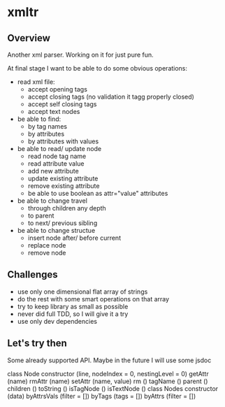 # xmltr

## Overview

Another xml parser. Working on it for just pure fun.

At final stage I want to be able to do some obvious operations:

- read xml file:
  - accept opening tags
  - accept closing tags (no validation it tagg properly closed)
  - accept self closing tags
  - accept text nodes
- be able to find:
  - by tag names
  - by attributes
  - by attributes with values
- be able to read/ update node
  - read node tag name
  - read attribute value
  - add new attribute
  - update existing attribute
  - remove existing attribute
  - be able to use boolean as attr="value" attributes
- be able to change travel
  - through children any depth
  - to parent
  - to next/ previous sibling
- be able to change structue
  - insert node after/ before current
  - replace node
  - remove node

## Challenges

- use only one dimensional flat array of strings
- do the rest with some smart operations on that array
- try to keep library as small as possible
- never did full TDD, so I will give it a try
- use only dev dependencies

## Let's try then

Some already supported API. Maybe in the future I will use some jsdoc

class Node
  constructor (line, nodeIndex = 0, nestingLevel = 0)
  getAttr (name)
  rmAttr (name)
  setAttr (name, value)
  rm ()
  tagName ()
  parent ()
  children ()
  toString ()
  isTagNode ()
  isTextNode ()
class Nodes
  constructor (data)
  byAttrsVals (filter = [])
  byTags (tags = [])
  byAttrs (filter = [])
